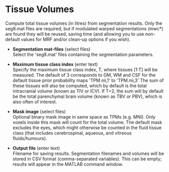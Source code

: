 # Tissue Volumes  
Compute total tissue volumes (in litres) from segmentation results.
Only the seg8.mat files are required, but if modulated warped segmentations (mwc*) are found they will be reused, saving time (and allowing you to use non-default values for MRF and/or clean-up options if you wish).

* **Segmentation mat-files** (select files)  
Select the 'seg8.mat' files containing the segmentation parameters.

* **Maximum tissue class index** (enter text)  
Specify the maximum tissue class index, T, where tissues [1:T] will be measured.
The default of 3 corresponds to GM, WM and CSF for the default tissue prior probability maps 'TPM.nii,1' to 'TPM.nii,3'
The sum of these tissues will also be computed, which by default is the total intracranial volume (known as TIV or ICV). If T=2, the sum will by default be the total parenchymal brain volume (known as TBV or PBV), which is also often of interest.

* **Mask image** (select files)  
Optional binary mask image in same space as TPMs (e.g. MNI).
Only voxels inside this mask will count for the total volume.
The default mask excludes the eyes, which might otherwise be counted in the fluid tissue class (that includes cerebrospinal, aqueous, and vitreous fluids/humours).

* **Output file** (enter text)  
Filename for saving results.
Segmentation filenames and volumes will be stored in CSV format (comma-separated variables).
This can be empty; results will appear in the MATLAB command window.
